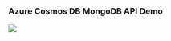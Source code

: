 ### Azure Cosmos DB MongoDB API Demo
![](https://github.com/krishnaji/demo/blob/master/assests/cosmosdb-mongo-api-demo.gif)

